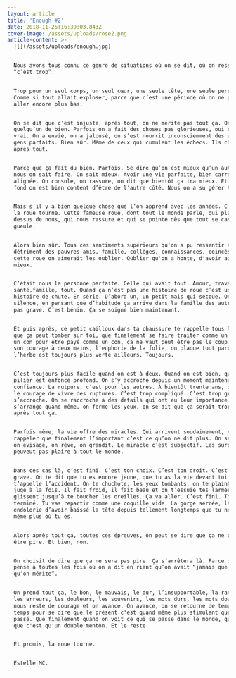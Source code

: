 ```yaml
---
layout: article
title: 'Enough #2'
date: 2018-11-25T16:39:03.843Z
cover-image: /assets/uploads/rose2.png
article-content: >-
  ![](/assets/uploads/enough.jpg)


  Nous avons tous connu ce genre de situations où on se dit, où on ressent que
  “c’est trop”.


  Trop pour un seul corps, un seul cœur, une seule tête, une seule personne.
  Comme si tout allait exploser, parce que c’est une période où on ne peut pas
  aller encore plus bas.


  On se dit que c’est injuste, après tout, on ne mérite pas tout ça. On est
  quelqu’un de bien. Parfois on a fait des choses pas glorieuses, oui c'est
  vrai. On a envié, on a jalousé, on s’est nourrit inconsciemment des échecs des
  gens parfaits. Bien sûr. Même de ceux qui cumulent les échecs. Ils cherchent
  après tout. 


  Parce que ça fait du bien. Parfois. Se dire qu’on est mieux qu’un autre, que
  nous on sait faire. On sait mieux. Avoir une vie parfaite, bien carrée, bien
  alignée. On console, on rassure, on dit que bientôt ça ira mieux. Et puis au
  fond on est bien content d’être de l'autre côté. Nous on a su gérer tout ça. 


  Mais s’il y a bien quelque chose que l’on apprend avec les années. C’est que
  la roue tourne. Cette fameuse roue, dont tout le monde parle, qui plane au
  dessus de nous, qui nous rassure et qui se pointe dès que tout se casse la
  gueule. 


  Alors bien sûr. Tous ces sentiments supérieurs qu'on a pu ressentir au
  détriment des pauvres amis, famille, collèges, connaissances, coincés sous
  cette roue on aimerait les oublier. Oublier qu'on a honte, d'avoir aimé être
  mieux.


  C’était nous la personne parfaite. Celle qui avait tout. Amour, travail,
  santé,famille, tout. Quand ça n’est pas une histoire de roue c’est une
  histoire de chute. En série. D’abord un, un petit mais qui secoue. On gère. En
  silence, en pensant que d’habitude ça arrive dans la famille des autres. C’est
  pas grave. C’est bénin. Ça se soigne bien maintenant. 


  Et puis après, ce petit cailloux dans ta chaussure te rappelle tous les jours
  que ça peut tomber sur toi, que finalement se faire traiter comme un con par
  un con pour être payé comme un con, ça ne vaut peut être pas le coup. On prend
  son courage à deux mains, l’euphorie de la folie, on plaque tout parce que
  l’herbe est toujours plus verte ailleurs. Toujours. 


  C’est toujours plus facile quand on est à deux. Quand on est bien, quand le
  pilier est enfoncé profond. On s’y accroche depuis un moment maintenant, on a
  confiance. La rutpure, c’est pour les autres. À bientôt trente ans, on a plus
  le courage de vivre des ruptures. C’est trop compliqué. C’est trop grave. On
  s’accroche. On se raccroche à des details qui ont eu leur importance. Ça
  s’arrange quand même, on ferme les yeux, on se dit que ça serait trop bête,
  après tout ça. 


  Parfois même, la vie offre des miracles. Qui arrivent soudainement, comme pour
  rappeler que finalement l’important c’est ce qu’on ne dit plus. On se réjouit,
  on evisage, on rêve, on grandit. Le miracle c’est subjectif. Les surprises ne
  peuveut pas plaire à tout le monde.


  Dans ces cas là, c’est fini. C’est ton choix. C’est ton droit. C’est pas
  grave. On te dit que tu es encore jeune, que tu as la vie devant toi. On
  t’appelle l’accident. On te chuchote, les yeux tombants, on te plaint et on te
  juge à la fois. Il fait froid, il fait beau et on t’essuie tes larmes qui
  glissent jusqu’à te boucher les oreilles. Ça va aller. C’est fini. Tout est
  terminé. Tu vas repartir comme une coquille vide. La gorge serrée, la nuque
  endolorie d’avoir baissé la tête depuis tellement longtemps que tu ne sais
  même plus où tu es.


  Alors après tout ça, toutes ces épreuves, on peut se dire que ça ne peut pas
  être pire. Et bien, non. 


  On choisit de dire que ça ne sera pas pire. Ça s’arrêtera là. Parce qu’on
  pense à toutes les fois où on a dit en riant qu’on avait “jamais que la vie
  qu’on mérite”. 


  On prend tout ça, le bon, le mauvais, le dur, l’insupportable, la rancoeur,
  les erreurs, les douleurs, les souvenirs, les mots durs, les mots doux, ce qui
  nous reste de courage et on avance. On avance, on se retourne de temps en
  temps pour se dire que le présent c'est quand même plus stimulant que le
  passé. Que finalement quand on voit ce qui se passe dans le monde, qu'est ce
  que c'est qu'un double menton. Et le reste.


  Et promis, la roue tourne.


  Estelle MC.
---
```


